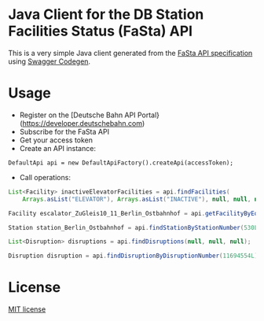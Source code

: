 # Java Client for the DB Station Facilities Status (FaSta) API

This is a very simple Java client generated from the [FaSta API specification](https://developer.deutschebahn.com/store/api-docs/DBOpenData/FaSta-Station_Facilities_Status/v1) using [Swagger Codegen](https://github.com/swagger-api/swagger-codegen).

# Usage

* Register on the [Deutsche Bahn API Portal}(https://developer.deutschebahn.com)
* Subscribe for the FaSta API
* Get your access token
* Create an API instance:  
```
DefaultApi api = new DefaultApiFactory().createApi(accessToken);
```
* Call operations:  
```java
List<Facility> inactiveElevatorFacilities = api.findFacilities(
	Arrays.asList("ELEVATOR"), Arrays.asList("INACTIVE"), null, null, null);

Facility escalator_ZuGleis10_11_Berlin_Ostbahnhof = api.getFacilityByEquipmentNumber(10441811L);

Station station_Berlin_Ostbahnhof = api.findStationByStationNumber(530L);

List<Disruption> disruptions = api.findDisruptions(null, null, null);

Disruption disruption = api.findDisruptionByDisruptionNumber(11694554L);
```

# License

[MIT license](LICENSE)


